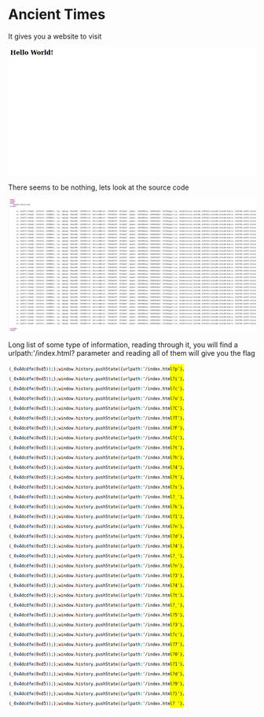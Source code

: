 # Ancient Times

It gives you a website to visit

![image](pics/Ancient1.png)

There seems to be nothing, lets look at the source code

![image](pics/Ancient2.png)

Long list of some type of information, reading through it, you will find a urlpath:'/index.html? parameter and reading all of them will give you the flag

![image](pics/Ancient3.png)




